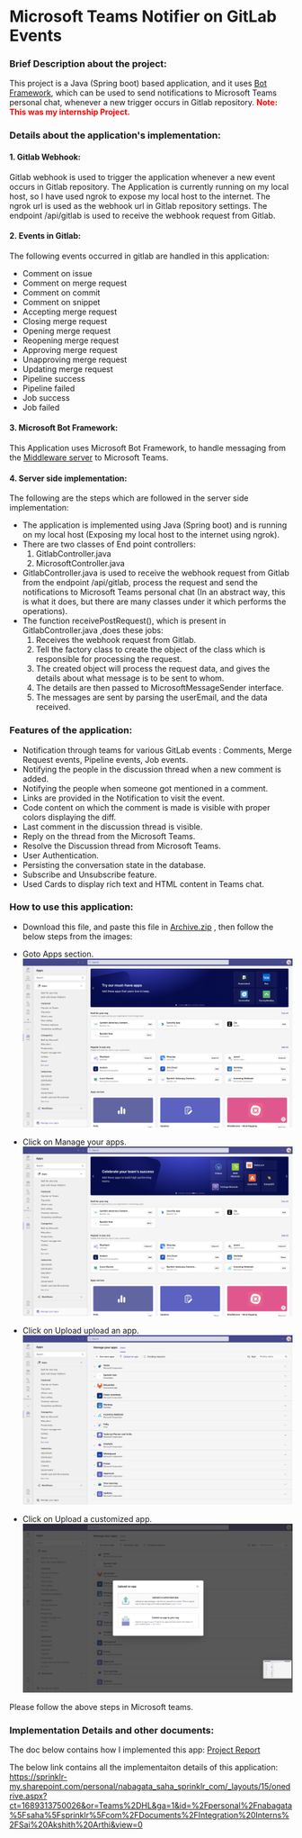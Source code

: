 # Microsoft Teams Notifier on GitLab Events




### Brief Description about the project:

This project is a Java (Spring boot) based application, and it uses [Bot Framework](https://dev.botframework.com), which can be used to send notifications to Microsoft Teams personal chat, whenever a new trigger occurs in Gitlab repository. <span  style="color: red;" >**Note: This was my internship Project.** </span>




### Details about the application's implementation:





#### 1. Gitlab Webhook:

Gitlab webhook is used to trigger the application whenever a new event occurs in Gitlab repository.
The Application is currently running on my local host, so I have used ngrok to expose my local host to the internet.
The ngrok url is used as the webhook url in Gitlab repository settings.
The endpoint /api/gitlab is used to receive the webhook request from Gitlab.

#### 2. Events in Gitlab:

The following events occurred in gitlab are handled in this application:

- Comment on issue
- Comment on merge request
- Comment on commit
- Comment on snippet
- Accepting merge request
- Closing merge request
- Opening merge request
- Reopening merge request
- Approving merge request
- Unapproving merge request
- Updating merge request
- Pipeline success
- Pipeline failed
- Job success
- Job failed


#### 3. Microsoft Bot Framework:

This Application uses Microsoft Bot Framework, to handle messaging from the [Middleware server](src%2Fmain%2Fjava%2Fcom%2Fsprinklr%2FInternProjectBot%2FController%2FGitlabController.java) to Microsoft Teams. 

#### 4. Server side implementation:

The following are the steps which are followed in the server side implementation:

- The application is implemented using Java (Spring boot) and is running on my local host (Exposing my local host to the internet using ngrok).
- There are two classes of End point controllers:
    1. GitlabController.java
    2. MicrosoftController.java
- GitlabController.java is used to receive the webhook request from Gitlab from the endpoint /api/gitlab, process the request and send the notifications to Microsoft Teams personal chat (In an abstract way, this is what it does, but there are many classes under it which performs the operations).
- The function receivePostRequest(), which is present in GitlabController.java ,does these jobs:
    1. Receives the webhook request from Gitlab.
    2. Tell the factory class to create the object of the class which is responsible for processing the request.
    3. The created object will process the request data, and gives the details about what message is to be sent to whom.
    4. The details are then passed to MicrosoftMessageSender interface.
    5. The messages are sent by parsing the userEmail, and the data received.


### Features of the application:

- Notification through teams for various GitLab events : Comments, Merge Request events, Pipeline events, Job events.
- Notifying the people in the discussion thread when a new comment is added.
- Notifying the people when someone got mentioned in a comment.
- Links are provided in the Notification to visit the event.
- Code content on which the comment is made is visible with proper colors displaying the diff.
- Last comment in the discussion thread is visible.
- Reply on the thread from the Microsoft Teams.
- Resolve the Discussion thread from Microsoft Teams.
- User Authentication.
- Persisting the conversation state in the database.
- Subscribe and Unsubscribe feature.
- Used Cards to display rich text and HTML content in Teams chat.


### How to use this application:



- Download this file, and paste this file in [Archive.zip](Archive.zip) , then follow the below steps from the images:

- Goto Apps section.
![Screenshot 2023-07-14 at 11.57.51 AM.png](Screenshots%2FScreenshot%202023-07-14%20at%2011.57.51%20AM.png)

- Click on Manage your apps.
![Screenshot 2023-07-14 at 11.57.57 AM.png](Screenshots%2FScreenshot%202023-07-14%20at%2011.57.57%20AM.png)
- Click on Upload upload an app.
![Screenshot 2023-07-14 at 11.58.04 AM.png](Screenshots%2FScreenshot%202023-07-14%20at%2011.58.04%20AM.png)
- Click on Upload a customized app.
![Screenshot 2023-07-14 at 11.58.10 AM.png](Screenshots%2FScreenshot%202023-07-14%20at%2011.58.10%20AM.png)

Please follow the above steps in Microsoft teams.

### Implementation Details and other documents: 

The doc below contains how I implemented this app:
[Project Report](Project_Report.pdf)

The below link contains all the implementaiton details of this application:
https://sprinklr-my.sharepoint.com/personal/nabagata_saha_sprinklr_com/_layouts/15/onedrive.aspx?ct=1689313750026&or=Teams%2DHL&ga=1&id=%2Fpersonal%2Fnabagata%5Fsaha%5Fsprinklr%5Fcom%2FDocuments%2FIntegration%20Interns%2FSai%20Akshith%20Arthi&view=0


